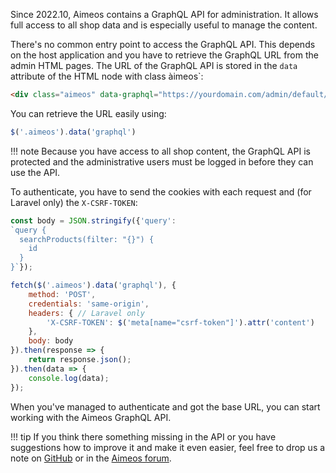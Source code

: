 Since 2022.10, Aimeos contains a GraphQL API for administration. It allows full access to all shop data and is especially useful to manage the content.

There's no common entry point to access the GraphQL API. This depends on the host application and you have to retrieve the GraphQL URL from the admin HTML pages. The URL of the GraphQL API is stored in the `data` attribute of the HTML node with class àimeos`:

```html
<div class="aimeos" data-graphql="https://yourdomain.com/admin/default/graphql">
```

You can retrieve the URL easily using:

```javascript
$('.aimeos').data('graphql')
```

!!! note
    Because you have access to all shop content, the GraphQL API is protected and the administrative users must be logged in before they can use the API.

To authenticate, you have to send the cookies with each request and (for Laravel only) the `X-CSRF-TOKEN`:

```javascript
const body = JSON.stringify({'query':
`query {
  searchProducts(filter: "{}") {
    id
  }
}`});

fetch($('.aimeos').data('graphql'), {
	method: 'POST',
	credentials: 'same-origin',
	headers: { // Laravel only
		'X-CSRF-TOKEN': $('meta[name="csrf-token"]').attr('content')
	},
	body: body
}).then(response => {
	return response.json();
}).then(data => {
	console.log(data);
});
```

When you've managed to authenticate and got the base URL, you can start working with the Aimeos GraphQL API.

!!! tip
    If you think there something missing in the API or you have suggestions how to improve it and make it even easier, feel free to drop us a note on [GitHub](https://github.com/aimeos/ai-admin-graphql) or in the [Aimeos forum](https://aimeos.org/help/help-f15/).
